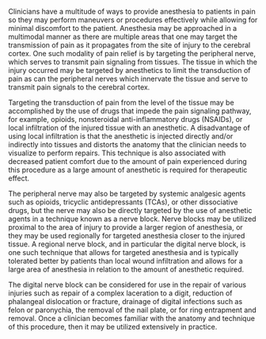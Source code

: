 Clinicians have a multitude of ways to provide anesthesia to patients in pain so they may perform maneuvers or procedures effectively while allowing for minimal discomfort to the patient. Anesthesia may be approached in a multimodal manner as there are multiple areas that one may target the transmission of pain as it propagates from the site of injury to the cerebral cortex. One such modality of pain relief is by targeting the peripheral nerve, which serves to transmit pain signaling from tissues. The tissue in which the injury occurred may be targeted by anesthetics to limit the transduction of pain as can the peripheral nerves which innervate the tissue and serve to transmit pain signals to the cerebral cortex.

Targeting the transduction of pain from the level of the tissue may be accomplished by the use of drugs that impede the pain signaling pathway, for example, opioids, nonsteroidal anti-inflammatory drugs (NSAIDs), or local infiltration of the injured tissue with an anesthetic. A disadvantage of using local infiltration is that the anesthetic is injected directly and/or indirectly into tissues and distorts the anatomy that the clinician needs to visualize to perform repairs. This technique is also associated with decreased patient comfort due to the amount of pain experienced during this procedure as a large amount of anesthetic is required for therapeutic effect.

The peripheral nerve may also be targeted by systemic analgesic agents such as opioids, tricyclic antidepressants (TCAs), or other dissociative drugs, but the nerve may also be directly targeted by the use of anesthetic agents in a technique known as a nerve block. Nerve blocks may be utilized proximal to the area of injury to provide a larger region of anesthesia, or they may be used regionally for targeted anesthesia closer to the injured tissue. A regional nerve block, and in particular the digital nerve block, is one such technique that allows for targeted anesthesia and is typically tolerated better by patients than local wound infiltration and allows for a large area of anesthesia in relation to the amount of anesthetic required.

The digital nerve block can be considered for use in the repair of various injuries such as repair of a complex laceration to a digit, reduction of phalangeal dislocation or fracture, drainage of digital infections such as felon or paronychia, the removal of the nail plate, or for ring entrapment and removal. Once a clinician becomes familiar with the anatomy and technique of this procedure, then it may be utilized extensively in practice.